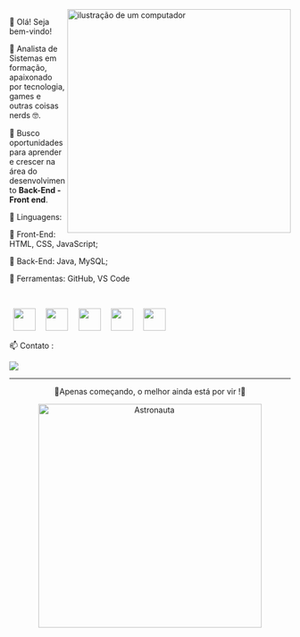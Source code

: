 <img src="https://cdn-icons-png.flaticon.com/512/3344/3344322.png" alt="ilustração de um computador" min-width="400px" max-width="400px" width="400px" align="right">

<p align="left"> 
👋 Olá! Seja bem-vindo!

🚀 Analista de Sistemas em formação, apaixonado por tecnologia, games e outras coisas nerds 🤓.  

🎯 Busco oportunidades para aprender e crescer na área do desenvolvimento **Back-End - Front end**.  
</p>

<p align="left">
  🦄 Linguagens:
  <p align="left">
  🔹 Front-End: HTML, CSS, JavaScript;
  </p>
  <p align="left">
  🔹 Back-End: Java, MySQL;
  </p>
</p>

<p align="left">
  💼 Ferramentas: GitHub, VS Code 
</p>

<div style="display: inline_block" align="center"><br>
  
<p align="left">
<code> <img height="40" src="https://cdn.jsdelivr.net/gh/devicons/devicon/icons/html5/html5-plain.svg"> </code>
<code> <img height="40" src="https://cdn.jsdelivr.net/gh/devicons/devicon/icons/css3/css3-plain.svg"> </code>
<code> <img height="40" src="https://cdn.jsdelivr.net/gh/devicons/devicon/icons/javascript/javascript-plain.svg"> </code>
<code> <img height="40" src="https://raw.githubusercontent.com/jmnote/z-icons/master/svg/java.svg"> </code>
<code> <img height="40" src="https://cdn.jsdelivr.net/gh/devicons/devicon/icons/vscode/vscode-original-wordmark.svg"> </code>

</div>
</p>
<p align="left">
📫 Contato :
</p>
<div align="left"> 
  <a href="https://www.linkedin.com/in/jo%C3%A3o-pedro-castro-da-silva/" target="_blank"><img src="https://img.shields.io/badge/-LinkedIn-%230077B5?style=for-the-badge&logo=linkedin&logoColor=white" target="_blank"></a>
</div>

---
<p align="center">
  🔋Apenas começando, o melhor ainda está por vir !🔋
</p>
 <div align="center">
   <a href="https://github.com/JoaoPedroCastro13t">
</div>
     
<div align="center">
<img src="https://goadmedia.com.br/wp-content/uploads/2017/12/Gif-capa-1440x450.gif" alt="Astronauta" min-width="400px" max-width="400px" width="400px" 
</div>

